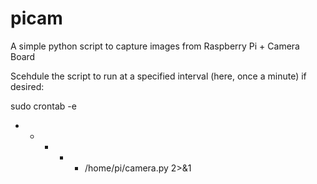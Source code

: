 picam
=====

A simple python script to capture images from Raspberry Pi + Camera Board

Scehdule the script to run at a specified interval (here, once a minute) if desired:

  sudo crontab -e
  * * * * * /home/pi/camera.py 2>&1
